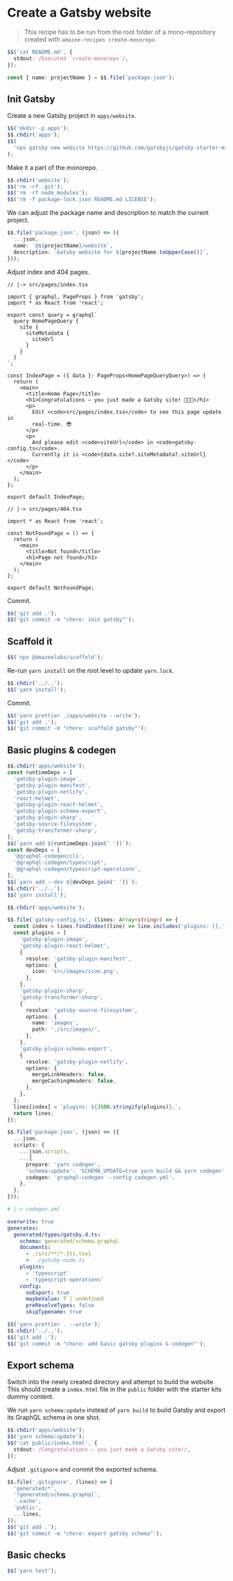 # Create a Gatsby website

> This recipe has to be run from the root folder of a mono-repository created
> with `amazee-recipes create-monorepo`.

```typescript
$$('cat README.md', {
  stdout: /Executed `create-monorepo`/,
});

const { name: projectName } = $$.file('package.json');
```

## Init Gatsby

Create a new Gatsby project in `apps/website`.

```typescript
$$('mkdir -p apps');
$$.chdir('apps');
$$(
  'npx gatsby new website https://github.com/gatsbyjs/gatsby-starter-minimal-ts',
);
```

Make it a part of the monorepo.

```typescript
$$.chdir('website');
$$('rm -rf .git');
$$('rm -rf node_modules');
$$('rm -f package-lock.json README.md LICENSE');
```

We can adjust the package name and description to match the current project.

```typescript
$$.file('package.json', (json) => ({
  ...json,
  name: `@${projectName}/website`,
  description: `Gatsby website for ${projectName.toUpperCase()}`,
}));
```

Adjust index and 404 pages.

```tsx
// |-> src/pages/index.tsx

import { graphql, PageProps } from 'gatsby';
import * as React from 'react';

export const query = graphql`
  query HomePageQuery {
    site {
      siteMetadata {
        siteUrl
      }
    }
  }
`;

const IndexPage = ({ data }: PageProps<HomePageQueryQuery>) => {
  return (
    <main>
      <title>Home Page</title>
      <h1>Congratulations — you just made a Gatsby site! 🎉🎉🎉</h1>
      <p>
        Edit <code>src/pages/index.tsx</code> to see this page update in
        real-time. 😎
      </p>
      <p>
        And please edit <code>siteUrl</code> in <code>gatsby-config.ts</code>.
        Currently it is <code>{data.site?.siteMetadata?.siteUrl}</code>
      </p>
    </main>
  );
};

export default IndexPage;
```

```tsx
// |-> src/pages/404.tsx

import * as React from 'react';

const NotFoundPage = () => {
  return (
    <main>
      <title>Not found</title>
      <h1>Page not found</h1>
    </main>
  );
};

export default NotFoundPage;
```

Commit.

```typescript
$$('git add .');
$$('git commit -m "chore: init gatsby"');
```

## Scaffold it

```typescript
$$('npx @amazeelabs/scaffold');
```

Re-run `yarn install` on the root level to update `yarn.lock`.

```typescript
$$.chdir('../..');
$$('yarn install');
```

Commit.

```typescript
$$('yarn prettier ./apps/website --write');
$$('git add .');
$$('git commit -m "chore: scaffold gatsby"');
```

## Basic plugins & codegen

```typescript
$$.chdir('apps/website');
const runtimeDeps = [
  'gatsby-plugin-image',
  'gatsby-plugin-manifest',
  'gatsby-plugin-netlify',
  'react-helmet',
  'gatsby-plugin-react-helmet',
  'gatsby-plugin-schema-export',
  'gatsby-plugin-sharp',
  'gatsby-source-filesystem',
  'gatsby-transformer-sharp',
];
$$(`yarn add ${runtimeDeps.join(' ')}`);
const devDeps = [
  '@graphql-codegen/cli',
  '@graphql-codegen/typescript',
  '@graphql-codegen/typescript-operations',
];
$$(`yarn add --dev ${devDeps.join(' ')}`);
$$.chdir('../..');
$$('yarn install');

$$.chdir('apps/website');

$$.file('gatsby-config.ts', (lines: Array<string>) => {
  const index = lines.findIndex((line) => line.includes('plugins: [],'));
  const plugins = [
    'gatsby-plugin-image',
    'gatsby-plugin-react-helmet',
    {
      resolve: 'gatsby-plugin-manifest',
      options: {
        icon: 'src/images/icon.png',
      },
    },
    'gatsby-plugin-sharp',
    'gatsby-transformer-sharp',
    {
      resolve: 'gatsby-source-filesystem',
      options: {
        name: 'images',
        path: './src/images/',
      },
    },
    'gatsby-plugin-schema-export',
    {
      resolve: 'gatsby-plugin-netlify',
      options: {
        mergeLinkHeaders: false,
        mergeCachingHeaders: false,
      },
    },
  ];
  lines[index] = `plugins: ${JSON.stringify(plugins)},`;
  return lines;
});

$$.file('package.json', (json) => ({
  ...json,
  scripts: {
    ...json.scripts,
    ...{
      prepare: 'yarn codegen',
      'schema:update': 'SCHEMA_UPDATE=true yarn build && yarn codegen',
      codegen: 'graphql-codegen --config codegen.yml',
    },
  },
}));
```

```yml
# |-> codegen.yml

overwrite: true
generates:
  generated/types/gatsby.d.ts:
    schema: generated/schema.graphql
    documents:
      - ./src/**/*.{ts,tsx}
      #- ./gatsby-node.ts
    plugins:
      - 'typescript'
      - 'typescript-operations'
    config:
      noExport: true
      maybeValue: T | undefined
      preResolveTypes: false
      skipTypename: true
```

```typescript
$$('yarn prettier . --write');
$$.chdir('../..');
$$('git add .');
$$('git commit -m "chore: add basic gatsby plugins & codegen"');
```

## Export schema

Switch into the newly created directory and attempt to build the website. This
should create a `index.html` file in the `public` folder with the starter kits
dummy content.

We run `yarn schema:update` instead of `yarn build` to build Gatsby and export
its GraphQL schema in one shot.

```typescript
$$.chdir('apps/website');
$$('yarn schema:update');
$$('cat public/index.html', {
  stdout: /Congratulations — you just made a Gatsby site!/,
});
```

Adjust `.gitignore` and commit the exported schema.

```typescript
$$.file('.gitignore', (lines) => [
  'generated/*',
  '!generated/schema.graphql',
  '.cache',
  'public',
  ...lines,
]);
$$('git add .');
$$('git commit -m "chore: export gatsby schema"');
```

## Basic checks

```typescript
$$('yarn test');
```
